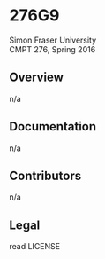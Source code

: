 276G9
===
Simon Fraser University<br />
CMPT 276, Spring 2016

Overview
---
n/a

Documentation
---
n/a

Contributors
---
n/a

Legal
---
read LICENSE
